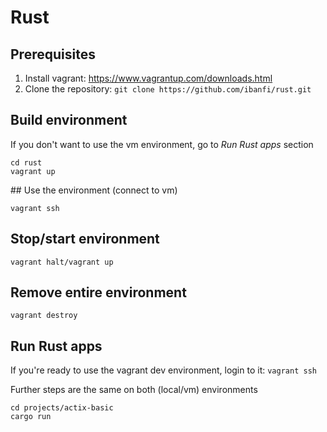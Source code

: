 # Rust

## Prerequisites

1. Install vagrant: https://www.vagrantup.com/downloads.html
2. Clone the repository: `git clone https://github.com/ibanfi/rust.git`

## Build environment

If you don't want to use the vm environment, go to _Run Rust apps_ section

```
cd rust
vagrant up
```

## Use the environment (connect to vm)

`vagrant ssh`

## Stop/start environment

`vagrant halt/vagrant up`

## Remove entire environment

`vagrant destroy`


## Run Rust apps

If you're ready to use the vagrant dev environment, login to it:
`vagrant ssh`

Further steps are the same on both (local/vm) environments
```
cd projects/actix-basic
cargo run
```